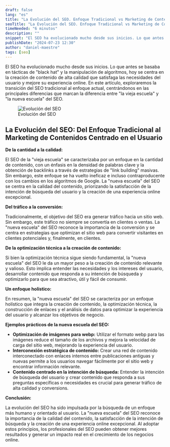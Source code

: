 ```yaml
---
draft: false
lang: "es"
title: "La Evolución del SEO. Enfoque Tradicional vs Marketing de Contenidos Centrado en el Usuario"
seoTitle: "La Evolución del SEO. Enfoque Tradicional vs Marketing de Contenidos Centrado en el Usuario"
timeNeeded: "6 minutos"
description: ""
snippet: "El SEO ha evolucionado mucho desde sus inicios. Lo que antes se basaba en tácticas de 'black hat' y la manipulación de algoritmos, hoy se centra en la creación de contenido de alta calidad."
publishDate: "2024-07-23 12:30"
author: "daniel-maestre"
tags: [seo]
---
```


El SEO ha evolucionado mucho desde sus inicios. Lo que antes se basaba en tácticas de "black hat" y la manipulación de algoritmos, hoy se centra en la creación de contenido de alta calidad que satisfaga las necesidades del usuario y mejore su experiencia online. En este artículo, exploraremos la transición del SEO tradicional al enfoque actual, centrándonos en las principales diferencias que marcan la diferencia entre "la vieja escuela" y "la nueva escuela" del SEO.

<figure>
<img class="mx-auto" src="/blogImages/evolucion-seo.jpg" title="Evolución del SEO" alt="Evolución del SEO" loading="lazy"/>
<figcaption class="text-center">Evolución del SEO<figcaption>
</figure>

## La Evolución del SEO: Del Enfoque Tradicional al Marketing de Contenidos Centrado en el Usuario


**De la cantidad a la calidad:**

El SEO de la "vieja escuela" se caracterizaba por un enfoque en la cantidad de contenido, con un énfasis en la densidad de palabras clave y la obtención de backlinks a través de estrategias de "link building" masivas.  Sin embargo, este enfoque se ha vuelto ineficaz e incluso contraproducente con los cambios en los algoritmos de Google. La "nueva escuela" del SEO se centra en la calidad del contenido, priorizando la satisfacción de la intención de búsqueda del usuario y la creación de una experiencia online excepcional.

**Del tráfico a la conversión:**

Tradicionalmente, el objetivo del SEO era generar tráfico hacia un sitio web. Sin embargo, este tráfico no siempre se convertía en clientes o ventas.  La "nueva escuela" del SEO reconoce la importancia de la conversión y se centra en estrategias que optimizan el sitio web para convertir visitantes en clientes potenciales y, finalmente, en clientes.

**De la optimización técnica a la creación de contenido:**

Si bien la optimización técnica sigue siendo fundamental, la "nueva escuela" del SEO le da un mayor peso a la creación de contenido relevante y valioso. Esto implica entender las necesidades y los intereses del usuario, desarrollar contenido que responda a su intención de búsqueda y optimizarlo para que sea atractivo, útil y fácil de consumir.

**Un enfoque holístico:**

En resumen, la "nueva escuela" del SEO se caracteriza por un enfoque holístico que integra la creación de contenido, la optimización técnica, la construcción de enlaces y el análisis de datos para optimizar la experiencia del usuario y alcanzar los objetivos de negocio.

**Ejemplos prácticos de la nueva escuela del SEO:**

* **Optimización de imágenes para webp:**  Utilizar el formato webp para las imágenes reduce el tamaño de los archivos y mejora la velocidad de carga del sitio web, mejorando la experiencia del usuario.
* **Interconexión estratégica de contenido:**  Crear una red de contenido interconectado con enlaces internos entre publicaciones antiguas y nuevas permite a los usuarios navegar fácilmente por el sitio web y encontrar información relevante.
* **Contenido centrado en la intención de búsqueda:**  Entender la intención de búsqueda del usuario y crear contenido que responda a sus preguntas específicas o necesidades es crucial para generar tráfico de alta calidad y conversions.

**Conclusión:**

La evolución del SEO ha sido impulsada por la búsqueda de un enfoque más humano y orientado al usuario. La "nueva escuela" del SEO reconoce la importancia de la calidad del contenido, la satisfacción de la intención de búsqueda y la creación de una experiencia online excepcional. Al adoptar estos principios, los profesionales del SEO pueden obtener mejores resultados y generar un impacto real en el crecimiento de los negocios online.
